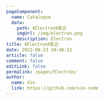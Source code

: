 ```yaml
---
pageComponent: 
  name: Catalogue
  data: 
    path: 《Electron》笔记
    imgUrl: /img/electron.png
    description: Electron
title: 《Electron》笔记
date: 2022-08-23 10:40:12
article: false
comment: false
editLink: false
permalink: /pages/Electron/
author: 
  name: Xin
  link: https://github.com/xin-code
---
```


<br />